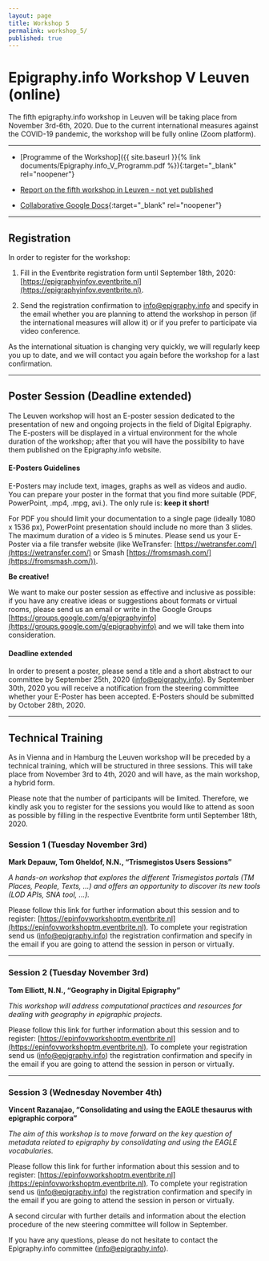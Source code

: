 ```yaml
---
layout: page
title: Workshop 5
permalink: workshop_5/
published: true
---
```




# Epigraphy.info Workshop V Leuven (online)

The fifth epigraphy.info workshop in Leuven will be taking place from November 3rd-6th, 2020. Due to the current international measures against the COVID-19 pandemic, the workshop will be fully online (Zoom platform).

---
* [Programme of the Workshop]({{ site.baseurl }}{% link documents/Epigraphy.info_V_Programm.pdf %}){:target="_blank" rel="noopener"}

* [Report on the fifth workshop in Leuven - not yet published]()

* [Collaborative Google Docs](https://docs.google.com/document/d/1hCOE6LyDkvVPon-LrhZP-ibvxUBq-jPnaJoLcCfbDCE/edit?usp=sharing){:target="_blank" rel="noopener"}

---


## Registration

In order to register for the workshop:

1. Fill in the Eventbrite registration form until September 18th, 2020: [https://epigraphyinfov.eventbrite.nl](https://epigraphyinfov.eventbrite.nl).

2. Send the registration confirmation to info@epigraphy.info and specify in the email whether you are planning to attend the workshop in person (if the international measures will allow it) or if you prefer to participate via video conference.

As the international situation is changing very quickly, we will regularly keep you up to date, and we will contact you again before the workshop for a last confirmation.

---

## Poster Session (Deadline extended)

The Leuven workshop will host an E-poster session dedicated to the presentation of new and ongoing projects in the field of Digital Epigraphy.
The E-posters will be displayed in a virtual environment for the whole duration of the workshop; after that you will have the possibility to have them published on the Epigraphy.info website.

#### E-Posters Guidelines

E-Posters may include text, images, graphs as well as videos and audio. You can prepare your poster in the format that you find more suitable (PDF, PowerPoint, .mp4, .mpg, avi.).
The only rule is: **keep it short!**

For PDF you should limit your documentation to a single page (ideally 1080 x 1536 px), PowerPoint presentation should include no more than 3 slides.
The maximum duration of a video is 5 minutes.
Please send us your E-Poster via a file transfer website (like WeTransfer: [https://wetransfer.com/](https://wetransfer.com/) or Smash [https://fromsmash.com/](https://fromsmash.com/)).

**Be creative!**

We want to make our poster session as effective and inclusive as possible: if you have any creative ideas or suggestions about formats or virtual rooms, please send us an email or write in the Google Groups [https://groups.google.com/g/epigraphyinfo](https://groups.google.com/g/epigraphyinfo) and we will take them into consideration.

#### Deadline extended

In order to present a poster, please send a title and a short abstract to our committee by September 25th, 2020 (info@epigraphy.info). By September 30th, 2020 you will receive a notification from the steering committee whether your E-Poster has been accepted. E-Posters should be submitted by October 28th, 2020.

---

## Technical Training

As in Vienna and in Hamburg the Leuven workshop will be preceded by a technical training, which will be structured in three sessions. This will take place from November 3rd to 4th, 2020 and will have, as the main workshop, a hybrid form.

Please note that the number of participants will be limited. Therefore, we kindly ask you to register for the sessions you would like to attend as soon as possible by filling in the respective Eventbrite form until September 18th, 2020.

### Session 1 (Tuesday November 3rd)

**Mark Depauw, Tom Gheldof, N.N., “Trismegistos Users Sessions”**

*A hands-on workshop that explores the different Trismegistos portals (TM Places, People, Texts, …) and offers an opportunity to discover its new tools (LOD APIs, SNA tool, …).*

Please follow this link for further information about this session and to register: [https://epinfovworkshoptm.eventbrite.nl](https://epinfovworkshoptm.eventbrite.nl).
To complete your registration send us (info@epigraphy.info) the registration confirmation and specify in the email if you are going to attend the session in person or virtually.

---

### Session 2 (Tuesday November 3rd)

**Tom Elliott, N.N., “Geography in Digital Epigraphy”**

*This workshop will address computational practices and resources for dealing with geography in epigraphic projects.*

Please follow this link for further information about this session and to register: [https://epinfovworkshoptm.eventbrite.nl](https://epinfovworkshoptm.eventbrite.nl).
To complete your registration send us (info@epigraphy.info) the registration confirmation and specify in the email if you are going to attend the session in person or virtually.

---

### Session 3 (Wednesday November 4th)

**Vincent Razanajao, “Consolidating and using the EAGLE thesaurus with epigraphic corpora”**

*The aim of this workshop is to move forward on the key question of metadata related to epigraphy by consolidating and using the EAGLE vocabularies.*

Please follow this link for further information about this session and to register: [https://epinfovworkshoptm.eventbrite.nl](https://epinfovworkshoptm.eventbrite.nl).
To complete your registration send us (info@epigraphy.info) the registration confirmation and specify in the email if you are going to attend the session in person or virtually.

A second circular with further details and information about the election procedure of the new steering committee will follow in September.

If you have any questions, please do not hesitate to contact the Epigraphy.info committee (info@epigraphy.info).
